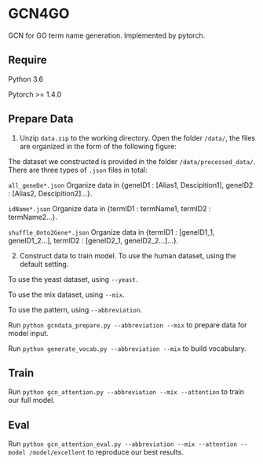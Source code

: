 # GCN4GO
GCN for GO term name generation. Implemented by pytorch.
## Require

Python 3.6

Pytorch >= 1.4.0


## Prepare Data

1. Unzip `data.zip` to the working directory.
  Open the folder `/data/`, the files are organized in the form of the following figure:

  The dataset we constructed is provided in the folder `/data/processed_data/`. There are three types of `.json` files in total:

  `all_geneDe*.json` Organize data in {geneID1 : \[Alias1, Descipition1\], geneID2 : \[Alias2, Descipition2\]...}.

  `idName*.json` Organize data in {termID1 : termName1, termID2 : termName2...}.

  `shuffle_Onto2Gene*.json` Organize data in {termID1 : \[geneID1_1, geneID1_2...\], termID2 : \[geneID2_1, geneID2_2...\]...}.

2. Construct data to train model.
  To use the human dataset, using the default setting.

  To use the yeast dataset, using `--yeast`.

  To use the mix dataset, using `--mix`.

  To use the pattern, using `--abbreviation`.

  Run `python gcndata_prepare.py --abbreviation --mix` to prepare data for model input.

  Run `python generate_vocab.py --abbreviation --mix` to build vocabulary.

## Train

  Run `python gcn_attention.py --abbreviation --mix --attention` to train our full model.

## Eval

  Run `python gcn_attention_eval.py --abbreviation --mix --attention --model /model/excellent` to reproduce our best results.
